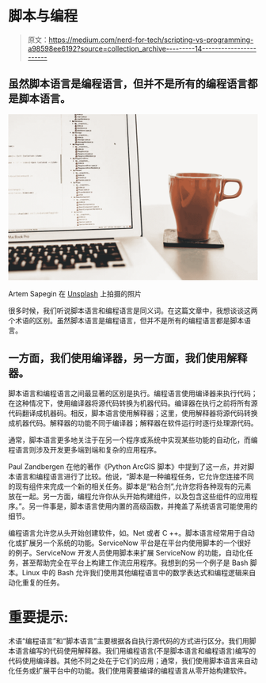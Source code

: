 # 脚本与编程

> 原文：<https://medium.com/nerd-for-tech/scripting-vs-programming-a98598ee6192?source=collection_archive---------14----------------------->

## 虽然脚本语言是编程语言，但并不是所有的编程语言都是脚本语言。

![](img/824a9b938bca9b124942f70ea6a2702f.png)

Artem Sapegin 在 [Unsplash](https://unsplash.com/s/photos/machine-code?utm_source=unsplash&utm_medium=referral&utm_content=creditCopyText) 上拍摄的照片

很多时候，我们听说脚本语言和编程语言是同义词。在这篇文章中，我想谈谈这两个术语的区别。虽然脚本语言是编程语言，但并不是所有的编程语言都是脚本语言。

## 一方面，我们使用编译器，另一方面，我们使用解释器。

脚本语言和编程语言之间最显著的区别是执行。编程语言使用编译器来执行代码；在这种情况下，使用编译器将源代码转换为机器代码。编译器在执行之前将所有源代码翻译成机器码。相反，脚本语言使用解释器；这里，使用解释器将源代码转换成机器代码。解释器的功能不同于编译器；解释器在软件运行时逐行处理源代码。

通常，脚本语言更多地关注于在另一个程序或系统中实现某些功能的自动化，而编程语言则涉及开发更多端到端和复杂的应用程序。

Paul Zandbergen 在他的著作《Python ArcGIS 脚本》中提到了这一点，并对脚本语言和编程语言进行了比较。他说，“脚本是一种编程任务，它允许您连接不同的现有组件来完成一个新的相关任务。脚本是“粘合剂”,允许您将各种现有的元素放在一起。另一方面，编程允许你从头开始构建组件，以及包含这些组件的应用程序。”。另一件事是，脚本语言使用内置的高级函数，并掩盖了系统语言可能使用的细节。

编程语言允许您从头开始创建软件，如。Net 或者 C ++。脚本语言经常用于自动化或扩展另一个系统的功能。ServiceNow 平台是在平台内使用脚本的一个很好的例子。ServiceNow 开发人员使用脚本来扩展 ServiceNow 的功能，自动化任务，甚至帮助完全在平台上构建工作流应用程序。我想到的另一个例子是 Bash 脚本。Linux 中的 Bash 允许我们使用其他编程语言中的数学表达式和编程逻辑来自动化重复的任务。

# **重要提示:**

术语“编程语言”和“脚本语言”主要根据各自执行源代码的方式进行区分。我们用脚本语言编写的代码使用解释器。我们用编程语言(不是脚本语言和编程语言)编写的代码使用编译器。其他不同之处在于它们的应用；通常，我们使用脚本语言来自动化任务或扩展平台中的功能。我们使用需要编译的编程语言从零开始构建软件。